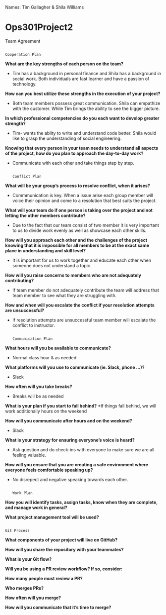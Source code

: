 Names: Tim Gallagher & Shila Williams

# Ops301Project2
<hx>Team Agreement</hx>

                                                                Cooperation Plan

<b>What are the key strengths of each person on the team?</b>
* Tim has a background in personal finance and Shila has a background in social work. Both individuals are fast learner and have a passion of technology.
  
<b>How can you best utilize these strengths in the execution of your project?</b>
* Both team members possess great communication. Shila can empathize with the customer. While Tim brings the ability to see the bigger picture.

<b>In which professional competencies do you each want to develop greater strength?</b>
* Tim- wants the ablity to write and understand code better. Shila would like to grasp the understanding of social engineering. 

<b>Knowing that every person in your team needs to understand all aspects of the project, how do you plan to approach the day-to-day work?</b>
* Communicate with each other and take things step by step.

                                                                  Conflict Plan
                                                                  
<b>What will be your group’s process to resolve conflict, when it arises?</b>
* Commmunication is key. When a issue arise each group member will voice their opinion and come to a resolution that best suits the project.

<b>What will your team do if one person is taking over the project and not letting the other members contribute?</b>
* Due to the fact that our team consist of two member it is very important to us to divide work evenly as well as showcase each other skills.

<b>How will you approach each other and the challenges of the project knowing that it is impossible for all members to be at the exact same place in understanding and skill level?</b>
* It is important for us to work together and educate each other when someone does not understand a topic.

<b>How will you raise concerns to members who are not adequately contributing?</b>
* If team member do not adequately contribute the team will address that team member to see what they are struggling  with.

<b>How and when will you escalate the conflict if your resolution attempts are unsuccessful?</b>
* If resolution attempts are unsuccessful team member will escalate the conflict to instructor.
                                                                 
                                                                 Communication Plan
<b>What hours will you be available to communicate?</b>
* Normal class hour & as needed

<b>What platforms will you use to communicate (ie. Slack, phone …)?</b>
* Slack

<b>How often will you take breaks?</b>
* Breaks will be as needed

<b>What is your plan if you start to fall behind?</b>
*If things fall behind, we will work additionally hours on the weekend

<b>How will you communicate after hours and on the weekend?</b>
* Slack

<b>What is your strategy for ensuring everyone’s voice is heard?</b>
* Ask question and do check-ins with everyone to make sure we are all feeling valuable.

<b>How will you ensure that you are creating a safe environment where everyone feels comfortable speaking up?</b>
* No disrepect and negative speaking towards each other.

                                                                          Work Plan
                                                                          
<b>How you will identify tasks, assign tasks, know when they are complete, and manage work in general?</b>


<b>What project management tool will be used? </b>

                                                                        Git Process
                                                                        
<b>What components of your project will live on GitHub?</b>

<b>How will you share the repository with your teammates?</b>

<b>What is your Git flow?</b>

<b>Will you be using a PR review workflow? If so, consider:</b>

<b>How many people must review a PR?</b>

<b>Who merges PRs?</b>

<b>How often will you merge?</b>

<b>How will you communicate that it’s time to merge? </b>                                                                       



